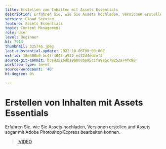 ```yaml
---
title: Erstellen von Inhalten mit Assets Essentials
description: Erfahren Sie, wie Sie Assets hochladen, Versionen erstellen und Assets sogar mit Adobe Photoshop Express bearbeiten können.
version: Cloud Service
feature: Assets Essentials
topic: Content Management
role: User
level: Beginner
kt: 7914
thumbnail: 335746.jpeg
last-substantial-update: 2022-10-06T00:00:00Z
exl-id: 18e600b6-bc4f-4045-a932-ed72d4ed3ef3
source-git-commit: b3e9251bdb18a008be95c1fa9e5c79252a74fc98
workflow-type: tm+mt
source-wordcount: '40'
ht-degree: 0%

---
```


# Erstellen von Inhalten mit Assets Essentials

Erfahren Sie, wie Sie Assets hochladen, Versionen erstellen und Assets sogar mit Adobe Photoshop Express bearbeiten können.

>[!VIDEO](https://video.tv.adobe.com/v/335746?quality=12&learn=on)
